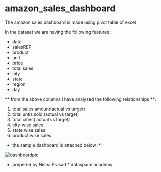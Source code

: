 # amazon_sales_dashboard
The amazon sales dashboard is made using pivot table of excel

In the dataset we are having the following features :
- date
- salesREP
- product
- unit
- price
- total sales
- city
- state
- region
- day

** from the above columns i have analyzed the following relationships **:
1. total sales amount(actual vs target)
2. total untis sold (actual vs target)
3. total cities( actual vs target)
4. city-wise sales
5. state wise sales
6. product wise sales

* the sample dashboard is attached below :*

![dashboardpic](https://github.com/user-attachments/assets/ae3bdcc4-3497-4670-9cd8-5277379ce9f6)

* prepered by Nisha Prasad *
  dataspace academy
